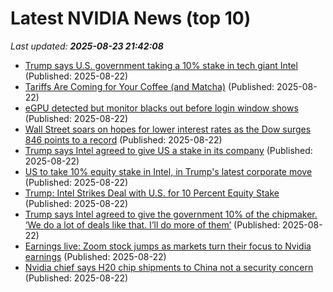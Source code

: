 # Latest NVIDIA News (top 10)
_Last updated: **2025-08-23 21:42:08**_

- [Trump says U.S. government taking a 10% stake in tech giant Intel](https://www.cbsnews.com/news/trump-says-u-s-government-taking-a-10-percent-stake-in-intel/) (Published: 2025-08-22)
- [Tariffs Are Coming for Your Coffee (and Matcha)](https://www.nerdwallet.com/article/finance/roundup-8-22-25#article) (Published: 2025-08-22)
- [eGPU detected but monitor blacks out before login window shows](https://askubuntu.com/questions/1554898/egpu-detected-but-monitor-blacks-out-before-login-window-shows) (Published: 2025-08-22)
- [Wall Street soars on hopes for lower interest rates as the Dow surges 846 points to a record](https://www.daytondailynews.com/news/nation-world/wall-street-soars-on-hopes-for-lower-interest-rates-as-the-dow-surges-846-points-to-a-record/WDNF3SLACJKWPBHXMMQE4AI4FY/) (Published: 2025-08-22)
- [Trump says Intel agreed to give US a stake in its company](https://www.channelnewsasia.com/world/trump-says-intel-agreed-give-us-stake-its-company-5309921) (Published: 2025-08-22)
- [US to take 10% equity stake in Intel, in Trump's latest corporate move](https://www.channelnewsasia.com/world/us-take-10-equity-stake-intel-trumps-latest-corporate-move-5309921) (Published: 2025-08-22)
- [Trump: Intel Strikes Deal with U.S. for 10 Percent Equity Stake](https://www.breitbart.com/politics/2025/08/22/trump-intel-strikes-deal-with-u-s-for-10-percent-equity-stake/) (Published: 2025-08-22)
- [Trump says Intel agreed to give the government 10% of the chipmaker. ‘We do a lot of deals like that. I’ll do more of them’](https://biztoc.com/x/d93228ff2f547e65) (Published: 2025-08-22)
- [Earnings live: Zoom stock jumps as markets turn their focus to Nvidia earnings](https://finance.yahoo.com/news/live/earnings-live-zoom-stock-jumps-as-markets-turn-their-focus-to-nvidia-earnings-210250806.html) (Published: 2025-08-22)
- [Nvidia chief says H20 chip shipments to China not a security concern](https://japantoday.com/category/tech/nvidia-chief-says-h20-chip-shipments-to-china-not-a-security-concern) (Published: 2025-08-22)
